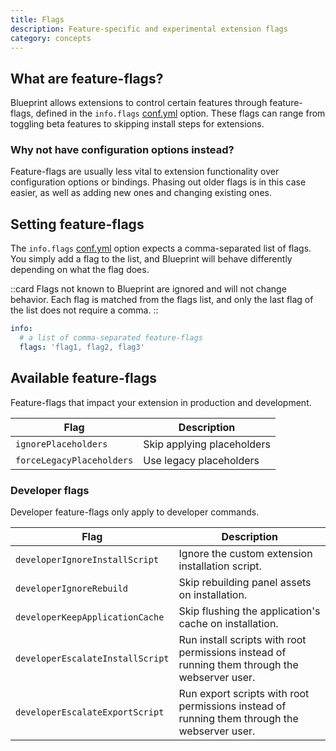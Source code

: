 ```yaml
---
title: Flags
description: Feature-specific and experimental extension flags
category: concepts
---
```


## What are feature-flags?

Blueprint allows extensions to control certain features through feature-flags, defined in the `info.flags` [conf.yml](/docs/configs/confyml#infoflags) option. These flags can range from toggling beta features to skipping install steps for extensions.

### Why not have configuration options instead?

Feature-flags are usually less vital to extension functionality over configuration options or bindings. Phasing out older flags is in this case easier, as well as adding new ones and changing existing ones.

## Setting feature-flags

The `info.flags` [conf.yml](/docs/configs/confyml#infoflags) option expects a comma-separated list of flags. You simply add a flag to the list, and Blueprint will behave differently depending on what the flag does.

::card
Flags not known to Blueprint are ignored and will not change behavior. Each flag is matched from the flags list, and only the last flag of the list does not require a comma.
::

```yaml [conf.yml]
info:
  # a list of comma-separated feature-flags
  flags: 'flag1, flag2, flag3'
```

## Available feature-flags

Feature-flags that impact your extension in production and development.

| Flag                      | Description                |
| ------------------------- | -------------------------- |
| `ignorePlaceholders`      | Skip applying placeholders |
| `forceLegacyPlaceholders` | Use legacy placeholders    |

### Developer flags

Developer feature-flags only apply to developer commands.

| Flag                             | Description                                                                                   |
| -------------------------------- | --------------------------------------------------------------------------------------------- |
| `developerIgnoreInstallScript`   | Ignore the custom extension installation script.                                              |
| `developerIgnoreRebuild`         | Skip rebuilding panel assets on installation.                                                 |
| `developerKeepApplicationCache`  | Skip flushing the application's cache on installation.                                        |
| `developerEscalateInstallScript` | Run install scripts with root permissions instead of running them through the webserver user. |
| `developerEscalateExportScript`  | Run export scripts with root permissions instead of running them through the webserver user.  |
